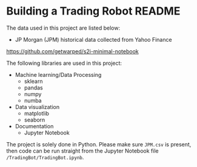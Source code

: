 # Building a Trading Robot README
The data used in this project are listed below:
* JP Morgan (JPM) historical data collected from Yahoo Finance

https://github.com/getwarped/s2i-minimal-notebook

The following libraries are used in this project:
* Machine learning/Data Processing
	* sklearn
	* pandas
	* numpy
	* numba
* Data visualization
	* matplotlib
	* seaborn
* Documentation
	* Jupyter Notebook

The project is solely done in Python. Please make sure `JPM.csv` is present, then code can be run straight from the Jupyter Notebook file `/TradingBot/TradingBot.ipynb`.